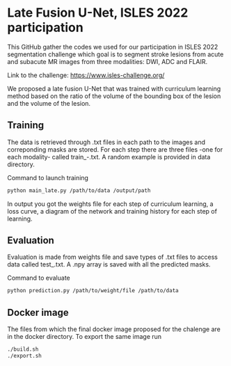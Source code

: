 # Late Fusion U-Net, ISLES 2022 participation

This GitHub gather the codes we used for our participation in ISLES 2022 segmentation challenge which goal is to segment stroke lesions from acute and subacute MR images from three modalities: DWI, ADC and FLAIR.

Link to the challenge: https://www.isles-challenge.org/

We proposed a late fusion U-Net that was trained with curriculum learning method based on the ratio of the volume of the bounding box of the lesion and the volume of the lesion.

## Training

The data is retrieved through .txt files in each path to the images and correponding masks are stored.
For each step there are three files -one for each modality- called train_<modality>-<step>.txt. A random example is provided in data directory.

Command to launch training
```bash
python main_late.py /path/to/data /output/path
```
In output you got the weights file for each step of curriculum learning, a loss curve, a diagram of the network and training history for each step of learning.

## Evaluation

Evaluation is made from weights file and save types of .txt files to access data called test_<modality>.txt. A .npy array is saved with all the predicted masks.

Command to evaluate
```bash
python prediction.py /path/to/weight/file /path/to/data
```

## Docker image

The files from which the final docker image proposed for the chalenge are in the docker directory. To export the same image run

```bash
./build.sh
./export.sh
```
